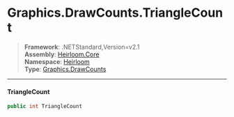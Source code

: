 # Graphics.DrawCounts.TriangleCount

> **Framework**: .NETStandard,Version=v2.1  
> **Assembly**: [Heirloom.Core][0]  
> **Namespace**: [Heirloom][0]  
> **Type**: [Graphics.DrawCounts][1]  

--------------------------------------------------------------------------------

#### TriangleCount

```cs
public int TriangleCount
```

[0]: ..\Heirloom.Core.md
[1]: Heirloom.Graphics.DrawCounts.md
